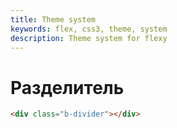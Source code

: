 ```yaml
---
title: Theme system
keywords: flex, css3, theme, system
description: Theme system for flexy
---
```


# Разделитель

<div class="b-divider"></div>

```html
<div class="b-divider"></div>
```